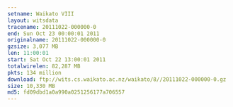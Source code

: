 ```yaml
---
setname: Waikato VIII
layout: witsdata
tracename: 20111022-000000-0
end: Sun Oct 23 00:00:01 2011
originalname: 20111022-000000-0
gzsize: 3,077 MB
len: 11:00:01
start: Sat Oct 22 13:00:01 2011
totalwirelen: 82,287 MB
pkts: 134 million
download: ftp://wits.cs.waikato.ac.nz/waikato/8//20111022-000000-0.gz
size: 10,330 MB
md5: fd09dbd1a0a990a0251256177a706557
---
```

